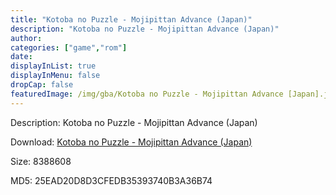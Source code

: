```yaml
---
title: "Kotoba no Puzzle - Mojipittan Advance (Japan)"
description: "Kotoba no Puzzle - Mojipittan Advance (Japan)"
author: 
categories: ["game","rom"]
date: 
displayInList: true
displayInMenu: false
dropCap: false
featuredImage: /img/gba/Kotoba no Puzzle - Mojipittan Advance [Japan].jpg
---
```


Description: Kotoba no Puzzle - Mojipittan Advance (Japan)

Download: <a style="text-decoration:underline;" href="https://mega.nz/#!2SQGlCwJ!DGE_2p0QXksY7vNpPlIEsw7pPGUSY6RHspsohEXy6BA" target = "_blank" rel = "nofollow" > Kotoba no Puzzle - Mojipittan Advance (Japan)</a>

Size: 8388608

MD5: 25EAD20D8D3CFEDB35393740B3A36B74

